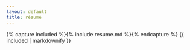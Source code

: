 ```yaml
---
layout: default
title: résumé
---
```


<section class="resume">
  {% capture included %}{% include resume.md %}{% endcapture %}
  {{ included | markdownify }}
</section>